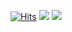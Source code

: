 [![Hits](https://hits.seeyoufarm.com/api/count/incr/badge.svg?url=https%3A%2F%2Fgithub.com%2Fan2z%2Fhit-counter&count_bg=%23D2E0FB&title_bg=%23001524&icon=github.svg&icon_color=%23FFFFFF&title=Hits&edge_flat=false)](https://hits.seeyoufarm.com)
<a href="https://jollyn.tistory.com/" target="_blank"><img src="https://img.shields.io/badge/BLOG-948979?style=flat-square&logo=Blogger&logoColor=white"/></a>
<a href="mailto:b.imnuj@gmail.com"><img src="https://img.shields.io/badge/MAIL-EA4335?style=flat-square&logo=Gmail&logoColor=white&link=mailto:b.imnuj@gmail.com"/></a>

<!--
 ### 💻 Tech Stacks 💻
  <img src="https://img.shields.io/badge/Java-5B4638?style=flat-square&logo=CoffeeScript&logoColor=white"/>
  <img src="https://img.shields.io/badge/Spring-6DB33F?style=flat-square&logo=Spring&logoColor=white"/>
  <img src="https://img.shields.io/badge/SpringBoot-6DB33F?style=flat-square&logo=SpringBoot&logoColor=white"/>
  <img src="https://img.shields.io/badge/MySQL-4479A1?style=flat-square&logo=MySQL&logoColor=white"/>   
  <br>

  <img src="https://img.shields.io/badge/HTML-E34F26?style=flat-square&logo=HTML5&logoColor=white"/>
  <img src="https://img.shields.io/badge/CSS-1572B6?style=flat-square&logo=CSS3&logoColor=white"/>
  <img src="https://img.shields.io/badge/JavaScript-F7DF1E?style=flat-square&logo=JavaScript&logoColor=black"/>
  <br>

  <img src="https://img.shields.io/badge/Git-F05032?style=flat-square&logo=Git&logoColor=white"/>
  <img src="https://img.shields.io/badge/GitHub-181717?style=flat-square&logo=GitHub&logoColor=white"/>

  <img src="https://img.shields.io/badge/MariaDB-003545?style=flat-square&logo=MariaDB&logoColor=white"/>
-->

<!--
- 🔭 I’m currently working on ...
- 🌱 I’m currently learning ...
- 👯 I’m looking to collaborate on ...
- 🤔 I’m looking for help with ...
- 💬 Ask me about ...
- 📫 How to reach me: ...
- 😄 Pronouns: ...
- ⚡ Fun fact: ...

```
 Hi, I'm Anne, who is stydying to become a backend developer.
 I mainly work with Java and Spring.

 I enjoy camping and Playing computer games.
 My goal is to live a jolly life *₊˚
 ```
-->
